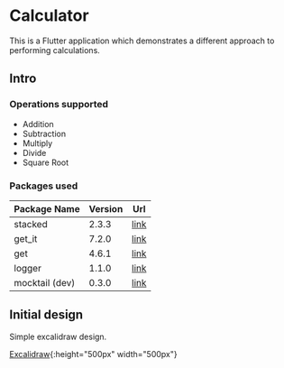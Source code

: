 # Calculator

This is a Flutter application which demonstrates a different approach to performing calculations.

## Intro


### Operations supported

- Addition
- Subtraction
- Multiply
- Divide
- Square Root

### Packages used

| Package Name        | Version           | Url  |
| ------------- |-------------| -----|
| stacked      | 2.3.3 | [link](https://pub.dev/packages/stacked) |
| get_it      | 7.2.0      |   [link](https://pub.dev/packages/get_it) |
| get | 4.6.1      |    [link](https://pub.dev/packages/get) |
| logger | 1.1.0      |    [link](https://pub.dev/packages/logger) |
| mocktail (dev) | 0.3.0     |    [link](https://pub.dev/packages/mocktail) |

## Initial design

Simple excalidraw design.

[Excalidraw](./excalidraw.png){:height="500px" width="500px"}